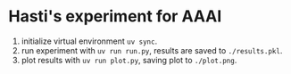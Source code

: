 # Hasti's experiment for AAAI

1. initialize virtual environment `uv sync`.
2. run experiment with `uv run run.py`, results are saved to `./results.pkl`.
3. plot results with `uv run plot.py`, saving plot to `./plot.png`.
